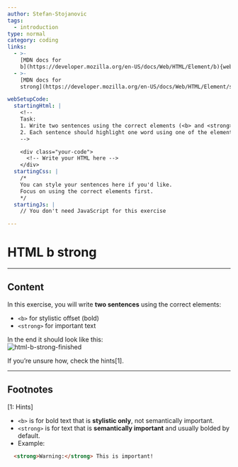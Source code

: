 ```yaml
---
author: Stefan-Stojanovic
tags:
  - introduction
type: normal
category: coding
links:
  - >-
    [MDN docs for
    b](https://developer.mozilla.org/en-US/docs/Web/HTML/Element/b){website}
  - >-
    [MDN docs for
    strong](https://developer.mozilla.org/en-US/docs/Web/HTML/Element/strong){website}

webSetupCode:
  startingHtml: |
    <!-- 
    Task:
    1. Write two sentences using the correct elements (<b> and <strong>).
    2. Each sentence should highlight one word using one of the elements.
    -->

    <div class="your-code">
      <!-- Write your HTML here -->
    </div>
  startingCss: |
    /* 
    You can style your sentences here if you'd like.
    Focus on using the correct elements first.
    */
  startingJs: |
    // You don't need JavaScript for this exercise

---
```


# HTML b strong

---

## Content

In this exercise, you will write **two sentences** using the correct elements:  
- `<b>` for stylistic offset (bold)  
- `<strong>` for important text  

In the end it should look like this:  
![html-b-strong-finished](https://img.enkipro.com/c59844a8272534e77ce9c2c8e63df65e.png)

If you’re unsure how, check the hints[1].

---

## Footnotes

[1: Hints]
- `<b>` is for bold text that is **stylistic only**, not semantically important.  
- `<strong>` is for text that is **semantically important** and usually bolded by default.  
- Example:  
```html
  <strong>Warning:</strong> This is important!
```